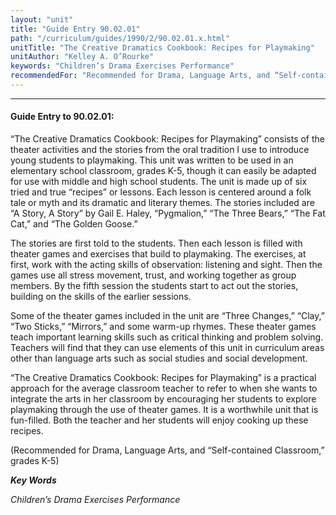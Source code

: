```yaml
---
layout: "unit"
title: "Guide Entry 90.02.01"
path: "/curriculum/guides/1990/2/90.02.01.x.html"
unitTitle: "The Creative Dramatics Cookbook: Recipes for Playmaking"
unitAuthor: "Kelley A. O’Rourke"
keywords: "Children’s Drama Exercises Performance"
recommendedFor: "Recommended for Drama, Language Arts, and “Self-contained Classroom,” grades K-5"
---
```

<body>
<hr/>
 <h4>
  Guide Entry to 90.02.01:
 </h4>
 “The Creative Dramatics Cookbook: Recipes for Playmaking” consists of the theater activities and the stories from the oral tradition I use to introduce young students to playmaking. This unit was written to be used in an elementary school classroom, grades K-5, though it can easily be adapted for use with middle and high school students. The unit is made up of six tried and true “recipes” or lessons. Each lesson is centered around a folk tale or myth and its dramatic and literary themes. The stories included are “A Story, A Story” by Gail E. Haley, “Pygmalion,” “The Three Bears,” “The Fat Cat,” and “The Golden Goose.”
 <p>
  The stories are first told to the students. Then each lesson is filled with theater games and exercises that build to playmaking. The exercises, at first, work with the acting skills of observation: listening and sight. Then the games use all stress movement, trust, and working together as group members. By the fifth session the students start to act out the stories, building on the skills of the earlier sessions.
 </p>
 <p>
  Some of the theater games included in the unit are “Three Changes,” “Clay,” “Two Sticks,” “Mirrors,” and some warm-up rhymes. These theater games teach important learning skills such as critical thinking and problem solving. Teachers will find that they can use elements of this unit in curriculum areas other than language arts such as social studies and social development.
 </p>
 <p>
  “The Creative Dramatics Cookbook: Recipes for Playmaking” is a practical approach for the average classroom teacher to refer to when she wants to integrate the arts in her classroom by encouraging her students to explore playmaking through the use of theater games. It is a worthwhile unit that is fun-filled. Both the teacher and her students will enjoy cooking up these recipes.
 </p>
 <p>
  (Recommended for Drama, Language Arts, and “Self-contained Classroom,” grades K-5)
 </p>
<p>
  <b>
   <i>
    Key Words
   </i>
  </b>
  <br/>
 </p>
 <p>
  <i>
   Children’s Drama Exercises Performance
  </i>
 </p>

</body>